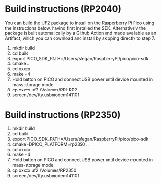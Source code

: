 # Build instructions (RP2040)

You can build the UF2 package to install on the Rasperberry Pi Pico using the instructions below, having first installed the SDK. Alternatively the package is built automatically by a Github Action and made available as an Artifact, which you can download and install by skipping directly to step 7.

1. mkdir build
2. cd build
3. export PICO_SDK_PATH=/Users/sfegan/RaspberryPi/pico/pico-sdk
4. cmake ..
5. cd xxxxx
6. make -j4
7. Hold button on PICO and connect USB power until device mounted in mass-storage mode
8. cp xxxxx.uf2 /Volumes/RPI-RP2
9. screen /dev/tty.usbmodem141101

# Build instructions (RP2350)

1. mkdir build
2. cd build
3. export PICO_SDK_PATH=/Users/sfegan/RaspberryPi/pico/pico-sdk
4. cmake -DPICO_PLATFORM=rp2350 ..
5. cd xxxxx
6. make -j4
7. Hold button on PICO and connect USB power until device mounted in mass-storage mode
8. cp xxxxx.uf2 /Volumes/RP2350
9. screen /dev/tty.usbmodem141101
